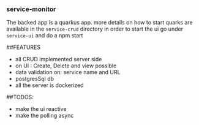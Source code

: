 ### service-monitor

The backed app is a quarkus app. more details on how to start quarks are available in the `service-crud` directory
in order to start the ui go under `service-ui` and do a npm start

##FEATURES

- all CRUD implemented server side
- on UI : Create, Delete and view possible
- data validation on: service name and URL
- postgresSql db
- all the server is dockerized

##TODOS:
- make the ui reactive
- make the polling async
